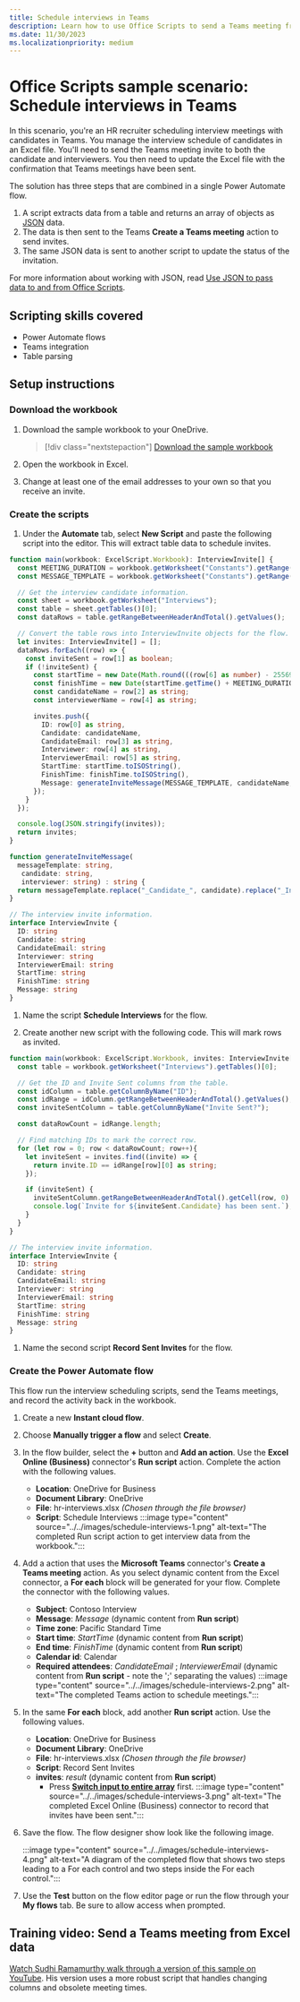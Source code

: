 ```yaml
---
title: Schedule interviews in Teams
description: Learn how to use Office Scripts to send a Teams meeting from Excel data.
ms.date: 11/30/2023
ms.localizationpriority: medium
---
```


# Office Scripts sample scenario: Schedule interviews in Teams

In this scenario, you're an HR recruiter scheduling interview meetings with candidates in Teams. You manage the interview schedule of candidates in an Excel file. You'll need to send the Teams meeting invite to both the candidate and interviewers. You then need to update the Excel file with the confirmation that Teams meetings have been sent.

The solution has three steps that are combined in a single Power Automate flow.

1. A script extracts data from a table and returns an array of objects as [JSON](https://www.w3schools.com/whatis/whatis_json.asp) data.
1. The data is then sent to the Teams **Create a Teams meeting** action to send invites.
1. The same JSON data is sent to another script to update the status of the invitation.

For more information about working with JSON, read [Use JSON to pass data to and from Office Scripts](../../develop/use-json.md).

## Scripting skills covered

* Power Automate flows
* Teams integration
* Table parsing

## Setup instructions

### Download the workbook

1. Download the sample workbook to your OneDrive.
    > [!div class="nextstepaction"]
    > [Download the sample workbook](hr-schedule.xlsx)

1. Open the workbook in Excel.

1. Change at least one of the email addresses to your own so that you receive an invite.

### Create the scripts

1. Under the **Automate** tab, select **New Script** and paste the following script into the editor. This will extract table data to schedule invites.

```TypeScript
function main(workbook: ExcelScript.Workbook): InterviewInvite[] {
  const MEETING_DURATION = workbook.getWorksheet("Constants").getRange("B1").getValue() as number;
  const MESSAGE_TEMPLATE = workbook.getWorksheet("Constants").getRange("B2").getValue() as string;

  // Get the interview candidate information.
  const sheet = workbook.getWorksheet("Interviews");
  const table = sheet.getTables()[0];
  const dataRows = table.getRangeBetweenHeaderAndTotal().getValues();

  // Convert the table rows into InterviewInvite objects for the flow.
  let invites: InterviewInvite[] = [];
  dataRows.forEach((row) => {
    const inviteSent = row[1] as boolean;
    if (!inviteSent) {
      const startTime = new Date(Math.round(((row[6] as number) - 25569) * 86400 * 1000));
      const finishTime = new Date(startTime.getTime() + MEETING_DURATION * 60 * 1000);
      const candidateName = row[2] as string;
      const interviewerName = row[4] as string;

      invites.push({
        ID: row[0] as string,
        Candidate: candidateName,
        CandidateEmail: row[3] as string,
        Interviewer: row[4] as string,
        InterviewerEmail: row[5] as string,
        StartTime: startTime.toISOString(),
        FinishTime: finishTime.toISOString(),
        Message: generateInviteMessage(MESSAGE_TEMPLATE, candidateName, interviewerName)
      });
    }    
  });

  console.log(JSON.stringify(invites));
  return invites;
}

function generateInviteMessage(
  messageTemplate: string,
   candidate: string,
   interviewer: string) : string {
  return messageTemplate.replace("_Candidate_", candidate).replace("_Interviewer_", interviewer);
}

// The interview invite information.
interface InterviewInvite {
  ID: string
  Candidate: string
  CandidateEmail: string
  Interviewer: string
  InterviewerEmail: string
  StartTime: string
  FinishTime: string
  Message: string
}
```

1. Name the script **Schedule Interviews** for the flow.

1. Create another new script with the following code. This will mark rows as invited.

```TypeScript
function main(workbook: ExcelScript.Workbook, invites: InterviewInvite[]) {
  const table = workbook.getWorksheet("Interviews").getTables()[0];

  // Get the ID and Invite Sent columns from the table.
  const idColumn = table.getColumnByName("ID");
  const idRange = idColumn.getRangeBetweenHeaderAndTotal().getValues();
  const inviteSentColumn = table.getColumnByName("Invite Sent?");

  const dataRowCount = idRange.length;

  // Find matching IDs to mark the correct row.
  for (let row = 0; row < dataRowCount; row++){
    let inviteSent = invites.find((invite) => {
      return invite.ID == idRange[row][0] as string;
    });

    if (inviteSent) {
      inviteSentColumn.getRangeBetweenHeaderAndTotal().getCell(row, 0).setValue(true);
      console.log(`Invite for ${inviteSent.Candidate} has been sent.`);
    }
  } 
}

// The interview invite information.
interface InterviewInvite {
  ID: string
  Candidate: string
  CandidateEmail: string
  Interviewer: string
  InterviewerEmail: string
  StartTime: string
  FinishTime: string
  Message: string
}
```

1. Name the second script **Record Sent Invites** for the flow.

### Create the Power Automate flow

This flow run the interview scheduling scripts, send the Teams meetings, and record the activity back in the workbook.

1. Create a new **Instant cloud flow**.
1. Choose **Manually trigger a flow** and select **Create**.
1. In the flow builder, select the **+** button and **Add an action**. Use the **Excel Online (Business)** connector's **Run script** action. Complete the action with the following values.
    * **Location**: OneDrive for Business
    * **Document Library**: OneDrive
    * **File**: hr-interviews.xlsx *(Chosen through the file browser)*
    * **Script**: Schedule Interviews
    :::image type="content" source="../../images/schedule-interviews-1.png" alt-text="The completed Run script action to get interview data from the workbook.":::

1. Add a action that uses the **Microsoft Teams** connector's **Create a Teams meeting** action. As you select dynamic content from the Excel connector, a **For each** block will be generated for your flow. Complete the connector with the following values.
    * **Subject**: Contoso Interview
    * **Message**: *Message* (dynamic content from **Run script**)
    * **Time zone**: Pacific Standard Time
    * **Start time**: *StartTime* (dynamic content from **Run script**)
    * **End time**: *FinishTime* (dynamic content from **Run script**)
    * **Calendar id**: Calendar
    * **Required attendees**: *CandidateEmail* ; *InterviewerEmail* (dynamic content from **Run script** - note the ';' separating the values)
    :::image type="content" source="../../images/schedule-interviews-2.png" alt-text="The completed Teams action to schedule meetings.":::

1. In the same **For each** block, add another **Run script** action. Use the following values.
    * **Location**: OneDrive for Business
    * **Document Library**: OneDrive
    * **File**: hr-interviews.xlsx *(Chosen through the file browser)*
    * **Script**: Record Sent Invites
    * **invites**: *result* (dynamic content from **Run script**)
        * Press **[Switch input to entire array](../../testing/power-automate-troubleshooting.md#pass-entire-arrays-as-script-parameters)** first.
    :::image type="content" source="../../images/schedule-interviews-3.png" alt-text="The completed Excel Online (Business) connector to record that invites have been sent.":::

1. Save the flow. The flow designer show look like the following image.

    :::image type="content" source="../../images/schedule-interviews-4.png" alt-text="A diagram of the completed flow that shows two steps leading to a For each control and two steps inside the For each control.":::

1. Use the **Test** button on the flow editor page or run the flow through your **My flows** tab. Be sure to allow access when prompted.

## Training video: Send a Teams meeting from Excel data

[Watch Sudhi Ramamurthy walk through a version of this sample on YouTube](https://youtu.be/HyBdx52NOE8). His version uses a more robust script that handles changing columns and obsolete meeting times.

